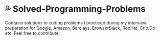 # :sweat_drops: Solved-Programming-Problems
Contains solutions to coding problems I practiced during my interview preparation for Google, Amazon, Barclays, BrowserStack, RedHat, Crio.Do etc.
Feel free to contribute.

